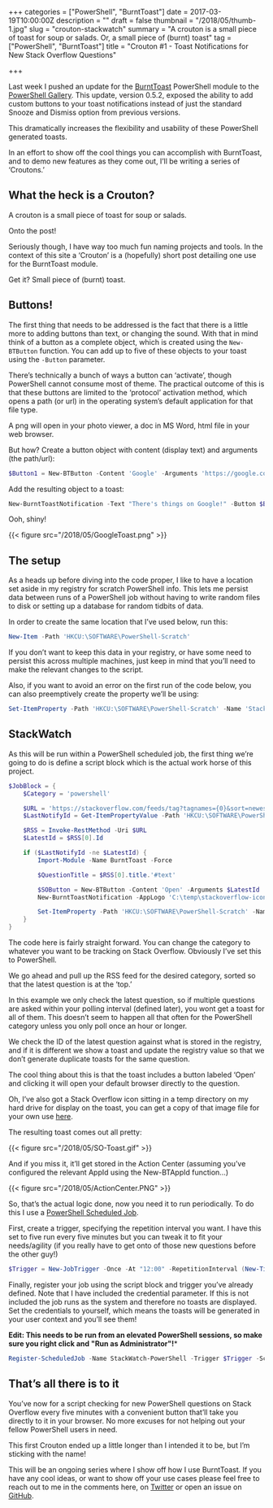 +++
categories = ["PowerShell", "BurntToast"]
date = 2017-03-19T10:00:00Z
description = ""
draft = false
thumbnail = "/2018/05/thumb-1.jpg"
slug = "crouton-stackwatch"
summary = "A crouton is a small piece of toast for soup or salads. Or, a small piece of (burnt) toast"
tag = ["PowerShell", "BurntToast"]
title = "Crouton #1 - Toast Notifications for New Stack Overflow Questions"

+++


Last week I pushed an update for the [BurntToast](https://github.com/Windos/BurntToast) PowerShell module to the [PowerShell Gallery](https://www.powershellgallery.com/packages/BurntToast). This update, version 0.5.2, exposed the ability to add custom buttons to your toast notifications instead of just the standard Snooze and Dismiss option from previous versions.

This dramatically increases the flexibility and usability of these PowerShell generated toasts.

In an effort to show off the cool things you can accomplish with BurntToast, and to demo new features as they come out, I’ll be writing a series of ‘Croutons.’

## **What the heck is a Crouton?**

A crouton is a small piece of toast for soup or salads.

Onto the post!

Seriously though, I have way too much fun naming projects and tools. In the context of this site a ‘Crouton’ is a (hopefully) short post detailing one use for the BurntToast module.

Get it? Small piece of (burnt) toast.

## **Buttons!**

The first thing that needs to be addressed is the fact that there is a little more to adding buttons than text, or changing the sound. With that in mind think of a button as a complete object, which is created using the `New-BTButton` function. You can add up to five of these objects to your toast using the `-Button` parameter.

There’s technically a bunch of ways a button can ‘activate’, though PowerShell cannot consume most of theme. The practical outcome of this is that these buttons are limited to the ‘protocol’ activation method, which opens a path (or url) in the operating system’s default application for that file type.

A png will open in your photo viewer, a doc in MS Word, html file in your web browser.

But how? Create a button object with content (display text) and arguments (the path/url):

```powershell
$Button1 = New-BTButton -Content 'Google' -Arguments 'https://google.com'

```

Add the resulting object to a toast:

```powershell
New-BurntToastNotification -Text "There's things on Google!" -Button $Button1

```

Ooh, shiny!

{{< figure src="/2018/05/GoogleToast.png" >}}

## **The setup**

As a heads up before diving into the code proper, I like to have a location set aside in my registry for scratch PowerShell info. This lets me persist data between runs of a PowerShell job without having to write random files to disk or setting up a database for random tidbits of data.

In order to create the same location that I’ve used below, run this:

```powershell
New-Item -Path 'HKCU:\SOFTWARE\PowerShell-Scratch'

```

If you don’t want to keep this data in your registry, or have some need to persist this across multiple machines, just keep in mind that you’ll need to make the relevant changes to the script.

Also, if you want to avoid an error on the first run of the code below, you can also preemptively create the property we’ll be using:

```powershell
Set-ItemProperty -Path 'HKCU:\SOFTWARE\PowerShell-Scratch' -Name 'StackWatch-LastId' –Value ‘FirstRun’

```

## **StackWatch**

As this will be run within a PowerShell scheduled job, the first thing we’re going to do is define a script block which is the actual work horse of this project.

```powershell
$JobBlock = {
    $Category = 'powershell'

    $URL = 'https://stackoverflow.com/feeds/tag?tagnames={0}&sort=newest' -f $Category
    $LastNotifyId = Get-ItemPropertyValue -Path 'HKCU:\SOFTWARE\PowerShell-Scratch' -Name 'StackWatch-LastId'

    $RSS = Invoke-RestMethod -Uri $URL
    $LatestId = $RSS[0].Id

    if ($LastNotifyId -ne $LatestId) {
        Import-Module -Name BurntToast -Force

        $QuestionTitle = $RSS[0].title.'#text'

        $SOButton = New-BTButton -Content 'Open' -Arguments $LatestId
        New-BurntToastNotification -AppLogo 'C:\temp\stackoverflow-icon.png' -AppId 'StackWatcher' -Text 'New Question on Stack Overflow', $QuestionTitle -Button $SOButton

        Set-ItemProperty -Path 'HKCU:\SOFTWARE\PowerShell-Scratch' -Name 'StackWatch-LastId' -Value $LatestId
    }
}

```

The code here is fairly straight forward. You can change the category to whatever you want to be tracking on Stack Overflow. Obviously I’ve set this to PowerShell.

We go ahead and pull up the RSS feed for the desired category, sorted so that the latest question is at the ‘top.’

In this example we only check the latest question, so if multiple questions are asked within your polling interval (defined later), you wont get a toast for all of them. This doesn’t seem to happen all that often for the PowerShell category unless you only poll once an hour or longer.

We check the ID of the latest question against what is stored in the registry, and if it is different we show a toast and update the registry value so that we don’t generate duplicate toasts for the same question.

The cool thing about this is that the toast includes a button labeled ‘Open’ and clicking it will open your default browser directly to the question.

Oh, I’ve also got a Stack Overflow icon sitting in a temp directory on my hard drive for display on the toast, you can get a copy of that image file for your own use [here](/2018/05/stackoverflow-icon.png).

The resulting toast comes out all pretty:

{{< figure src="/2018/05/SO-Toast.gif" >}}

And if you miss it, it’ll get stored in the Action Center (assuming you’ve configured the relevant AppId using the New-BTAppId function…)

{{< figure src="/2018/05/ActionCenter.PNG" >}}

So, that’s the actual logic done, now you need it to run periodically. To do this I use a [PowerShell Scheduled Job](https://blogs.technet.microsoft.com/heyscriptingguy/2014/05/12/introduction-to-powershell-scheduled-jobs/).

First, create a trigger, specifying the repetition interval you want. I have this set to five run every five minutes but you can tweak it to fit your needs/agility (if you really have to get onto of those new questions before the other guy!)

```powershell
$Trigger = New-JobTrigger -Once -At "12:00" -RepetitionInterval (New-TimeSpan -Minutes 5) -RepeatIndefinitely

```

Finally, register your job using the script block and trigger you’ve already defined. Note that I have included the credential parameter. If this is not included the job runs as the system and therefore no toasts are displayed. Set the credentials to yourself, which means the toasts will be generated in your user context and you’ll see them!

**Edit: This needs to be run from an elevated PowerShell sessions, so make sure you right click and "Run as Administrator"!***

```powershell
Register-ScheduledJob -Name StackWatch-PowerShell -Trigger $Trigger -ScriptBlock $JobBlock -Credential domain\user

```

## **That’s all there is to it**

You’ve now for a script checking for new PowerShell questions on Stack Overflow every five minutes with a convenient button that’ll take you directly to it in your browser. No more excuses for not helping out your fellow PowerShell users in need.

This first Crouton ended up a little longer than I intended it to be, but I’m sticking with the name!

This will be an ongoing series where I show off how I use BurntToast. If you have any cool ideas, or want to show off your use cases please feel free to reach out to me in the comments here, on [Twitter](https://twitter.com/WindosNZ) or open an issue on [GitHub](https://github.com/Windos/BurntToast/issues).

